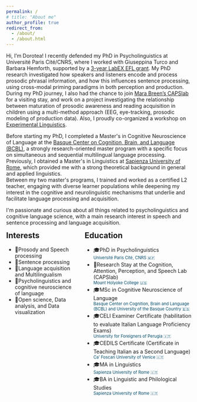 ```yaml
---
permalink: /
# title: "About me"
author_profile: true
redirect_from: 
  - /about/
  - /about.html
---
```


Hi, I’m Dorotea! I recently defended my PhD in Psycholinguistics at Université Paris Cité/CNRS, where I worked with Giuseppina Turco and Barbara Hemforth, supported by a [3-year LabEX EFL grant](https://www.labex-efl.fr/post/job-offer-phd-in-experimental-linguistics).
My PhD research investigated how speakers and listeners encode and process prosodic phrasal information, and how this influences sentence processing, using cross-modal priming paradigms in both perception and production. 
During my PhD journey, I also had the chance to join [Mara Breen’s CAPSlab](https://sites.google.com/mtholyoke.edu/mbreen/research) for a visiting stay, and work on a project investigating the relationship between maturation of prosodic awareness and reading acquisition in children using a multi-method approach (EEG, eye-tracking, prosodic modeling of production data).
Also, I proudly co-organized a workshop on [Experimental Linguistics](https://sites.google.com/view/xlingparis/about).

Before starting my PhD, I completed a Master's in Cognitive Neuroscience of Language at the [Basque Center on Cognition, Brain, and Language (BCBL)](https://www.bcbl.eu/en), a strongly research-oriented master program with a specific focus on simultaneous and sequential multilingual language processing. Previously, I obtained a Master's in Linguistics at [Sapienza University of Rome](), which provided me with a strong theoretical background in general and applied linguistics.   
Between my two master's programs, I trained and worked as a certified L2 teacher, engaging with diverse learner populations while deepening my interest in the cognitive and neurolinguistic mechanisms that underlie and facilitate language processing and acquisition. 

I'm passionate and curious about all things related to psycholinguistics and cognitive language science, with a main research interest in speech and sentence processing and language acquisition.


<!-- Two-column responsive layout -->
<div style="display: flex; flex-wrap: wrap; gap: 20px;">
<div style="flex: 38 1 0; min-width: 150px;">
    <!-- Interests HTML -->
    <h2 style="margin-top:0;">Interests</h2>
  <ul class="fa-ul">
    <li><span class="fa-li">📖</span>Prosody and Speech processing</li>
    <li><span class="fa-li">📖</span>Sentence processing</li>
    <li><span class="fa-li">📖</span>Language acquisition and Multilingualism</li>
    <li><span class="fa-li">📖</span>Psycholinguistics and cognitive neuroscience of language</li>
    <li><span class="fa-li">📖</span>Open science, Data analysis, and Data visualization</li>
    </ul>
</div>
<div style="flex: 57 1 0; min-width: 250px;">
<h2 style="margin-top:0;">Education</h2>
<ul class="fa-ul">
  <li><span class="fa-li">🎓</span>PhD in Psycholinguistics
    <span style="display:block; margin-bottom:0.2em; font-size:0.8em; color:#004a69">Université Paris Cité, CNRS 🇲🇫</span></li>
  <li><span class="fa-li">📍</span>Research Stay at the Cognition, Attention, Perception, and Speech Lab (CAPSlab)
    <span style="display:block; margin-bottom:0.2em; font-size:0.8em; color:#004a69">Mount Holyoke College 🇺🇸</span></li>
  <li><span class="fa-li">🎓</span>MSc in Cognitive Neuroscience of Language
    <span style="display:block; margin-bottom:0.2em; font-size:0.8em; color:#004a69">Basque Center on Cognition, Brain and Language (BCBL) and University of the Basque Country󠁥 🇪🇸</span></li>
  <li><span class="fa-li">🎓</span>CELI Examiner Certificate (habilitation to evaluate Italian Language Proficiency Exams)
    <span style="display:block; margin-bottom:0.2em; font-size:0.8em; color:#004a69">University for Foreigners of Perugia 🇮🇹</span></li>
  <li><span class="fa-li">🎓</span>CEDILS Certificate (Certificate in Teaching Italian as a Second Language)
    <span style="display:block; margin-bottom:0.2em; font-size:0.8em; color:#004a69">Ca’ Foscari University of Venice 🇮🇹</span></li>
  <li><span class="fa-li">🎓</span>MA in Linguistics
    <span style="display:block; margin-bottom:0.2em; font-size:0.8em; color:#004a69">Sapienza University of Rome 🇮🇹</span></li>
  <li><span class="fa-li">🎓</span>BA in Linguistic and Philological Studies
    <span style="display:block; margin-bottom:0.2em; font-size:0.8em; color:#004a69">Sapienza University of Rome 🇮🇹</span></li>
</ul>

</div>
</div>

<!-- # News -->

<!-- Inline CSS scoped to this section
<style>
.two-columns-local {
  display: flex;
  gap: 20px;
  flex-wrap: wrap;
  margin-bottom: 2rem;
}
.two-columns-local .column {
  flex: 1;
  min-width: 200px;
}
</style> -->
